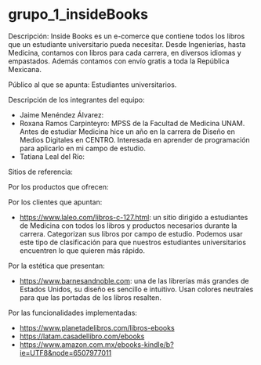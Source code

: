 # grupo_1_insideBooks

Descripción: Inside Books es un e-comerce que contiene todos los libros que un estudiante universitario pueda necesitar. Desde Ingenierías, hasta Medicina, contamos con libros para cada carrera, en diversos idiomas y empastados. Además contamos con envío gratis a toda la República Mexicana.

Público al que se apunta: Estudiantes universitarios.

Descripción de los integrantes del equipo:
- Jaime Menéndez Álvarez:
- Roxana Ramos Carpinteyro: MPSS de la Facultad de Medicina UNAM. Antes de estudiar Medicina hice un año en la carrera de Diseño en Medios Digitales en CENTRO. Interesada en aprender de programación para aplicarlo en mi campo de estudio.
- Tatiana Leal del Río:

Sitios de referencia:

Por los productos que ofrecen:

Por los clientes que apuntan:
* https://www.laleo.com/libros-c-127.html: un sitio dirigido a estudiantes de Medicina con todos los libros y productos necesarios durante la carrera. Categorizan sus libros por campo de estudio. Podemos usar este tipo de clasificación para que nuestros estudiantes universitarios encuentren lo que quieren más rápido.

Por la estética que presentan:
* https://www.barnesandnoble.com: una de las librerías más grandes de Estados Unidos, su diseño es sencillo e intuitivo. Usan colores neutrales para que las portadas de los libros resalten.

Por las funcionalidades implementadas:


* https://www.planetadelibros.com/libros-ebooks
* https://latam.casadellibro.com/ebooks
* https://www.amazon.com.mx/ebooks-kindle/b?ie=UTF8&node=6507977011
